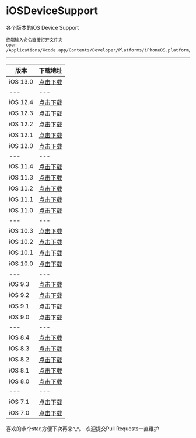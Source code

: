 # iOSDeviceSupport
各个版本的iOS Device Support

```
终端输入命令直接打开文件夹
open /Applications/Xcode.app/Contents/Developer/Platforms/iPhoneOS.platform/DeviceSupport
```

-------

| 版本 | 下载地址 |
| --- | --- |
| iOS 13.0 | [点击下载](https://github.com/JinjunHan/iOSDeviceSupport/raw/master/DeviceSupport/13.0.zip) |
| --- | --- |
| iOS 12.4 | [点击下载](https://github.com/JinjunHan/iOSDeviceSupport/raw/master/DeviceSupport/12.4.zip) |
| iOS 12.3 | [点击下载](https://github.com/JinjunHan/iOSDeviceSupport/raw/master/DeviceSupport/12.3.zip) |
| iOS 12.2 | [点击下载](https://github.com/JinjunHan/iOSDeviceSupport/raw/master/DeviceSupport/12.2.zip) |
| iOS 12.1 | [点击下载](https://github.com/JinjunHan/iOSDeviceSupport/raw/master/DeviceSupport/12.1.zip) |
| iOS 12.0 | [点击下载](https://github.com/JinjunHan/iOSDeviceSupport/raw/master/DeviceSupport/12.0.zip) |
| --- | --- |
| iOS 11.4 | [点击下载](https://github.com/JinjunHan/iOSDeviceSupport/raw/master/DeviceSupport/11.4.zip) |
| iOS 11.3 | [点击下载](https://github.com/JinjunHan/iOSDeviceSupport/raw/master/DeviceSupport/11.3.zip) |
| iOS 11.2 | [点击下载](https://github.com/JinjunHan/iOSDeviceSupport/raw/master/DeviceSupport/11.2.zip) |
| iOS 11.1 | [点击下载](https://github.com/JinjunHan/iOSDeviceSupport/raw/master/DeviceSupport/11.1.zip) |
| iOS 11.0 | [点击下载](https://github.com/JinjunHan/iOSDeviceSupport/raw/master/DeviceSupport/11.0.zip) |
| --- | --- |
| iOS 10.3 | [点击下载](https://github.com/JinjunHan/iOSDeviceSupport/raw/master/DeviceSupport/10.3.zip) |
| iOS 10.2 | [点击下载](https://github.com/JinjunHan/iOSDeviceSupport/raw/master/DeviceSupport/10.2.zip) |
| iOS 10.1 | [点击下载](https://github.com/JinjunHan/iOSDeviceSupport/raw/master/DeviceSupport/10.1.zip) |
| iOS 10.0 | [点击下载](https://github.com/JinjunHan/iOSDeviceSupport/raw/master/DeviceSupport/10.0.zip) |
| --- | --- |
| iOS 9.3 | [点击下载](https://github.com/JinjunHan/iOSDeviceSupport/raw/master/DeviceSupport/9.3.zip) |
| iOS 9.2 | [点击下载](https://github.com/JinjunHan/iOSDeviceSupport/raw/master/DeviceSupport/9.2.zip) |
| iOS 9.1 | [点击下载](https://github.com/JinjunHan/iOSDeviceSupport/raw/master/DeviceSupport/9.1.zip) |
| iOS 9.0 | [点击下载](https://github.com/JinjunHan/iOSDeviceSupport/raw/master/DeviceSupport/9.0.zip) |
| --- | --- |
| iOS 8.4 | [点击下载](https://github.com/JinjunHan/iOSDeviceSupport/raw/master/DeviceSupport/8.4.zip) |
| iOS 8.3 | [点击下载](https://github.com/JinjunHan/iOSDeviceSupport/raw/master/DeviceSupport/8.3.zip) |
| iOS 8.2 | [点击下载](https://github.com/JinjunHan/iOSDeviceSupport/raw/master/DeviceSupport/8.2.zip) |
| iOS 8.1 | [点击下载](https://github.com/JinjunHan/iOSDeviceSupport/raw/master/DeviceSupport/8.1.zip) |
| iOS 8.0 | [点击下载](https://github.com/JinjunHan/iOSDeviceSupport/raw/master/DeviceSupport/8.0.zip) |
| --- | --- |
| iOS 7.1 | [点击下载](https://github.com/JinjunHan/iOSDeviceSupport/raw/master/DeviceSupport/7.1.zip) |
| iOS 7.0 | [点击下载](https://github.com/JinjunHan/iOSDeviceSupport/raw/master/DeviceSupport/7.0.zip) |

喜欢的点个star,方便下次再来^_^。
欢迎提交Pull Requests一直维护

